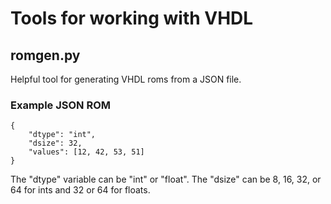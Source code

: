 # Tools for working with VHDL

## romgen.py

Helpful tool for generating VHDL roms from a JSON file.

### Example JSON ROM

	{
		"dtype": "int",
		"dsize": 32,
		"values": [12, 42, 53, 51]
	}

The "dtype" variable can be "int" or "float". The "dsize" can be 8, 16, 32, or 64
for ints and 32 or 64 for floats.
